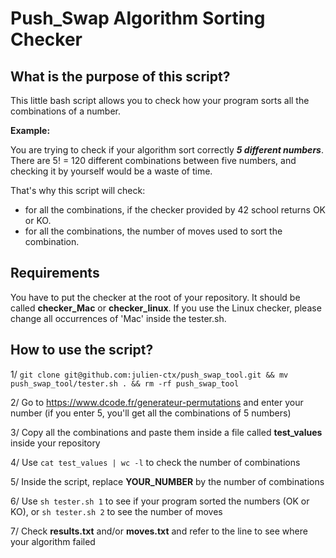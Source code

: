 # Push_Swap Algorithm Sorting Checker

## What is the purpose of this script?

This little bash script allows you to check how your program sorts all the combinations of a number.

**Example:**

You are trying to check if your algorithm sort correctly ***5 different numbers***.
There are 5! = 120 different combinations between five numbers, and checking it by yourself would be a waste of time.

That's why this script will check:

- for all the combinations, if the checker provided by 42 school returns OK or KO.
- for all the combinations, the number of moves used to sort the combination.

## Requirements

You have to put the checker at the root of your repository. It should be called **checker_Mac** or **checker_linux**. If you use the Linux checker, please change all occurrences of 'Mac' inside the tester.sh.

## How to use the script?


1/ `git clone git@github.com:julien-ctx/push_swap_tool.git && mv push_swap_tool/tester.sh . && rm -rf push_swap_tool`

2/ Go to https://www.dcode.fr/generateur-permutations and enter your number (if you enter 5, you'll get all the combinations of 5 numbers)

3/ Copy all the combinations and paste them inside a file called **test_values** inside your repository

4/ Use `cat test_values | wc -l` to check the number of combinations

5/ Inside the script, replace **YOUR_NUMBER** by the number of combinations

6/ Use `sh tester.sh 1` to see if your program sorted the numbers (OK or KO), or `sh tester.sh 2` to see the number of moves

7/ Check **results.txt** and/or **moves.txt** and refer to the line to see where your algorithm failed
